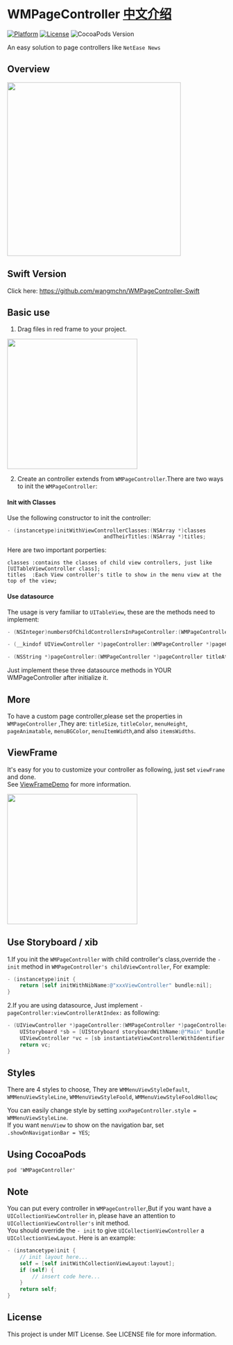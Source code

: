 # WMPageController <a href="https://github.com/wangmchn/WMPageController/blob/master/README_zh-CN.md">中文介绍</a>
[![Platform](http://img.shields.io/badge/platform-iOS-blue.svg?style=flat
)](https://developer.apple.com/iphone/index.action)
[![License](http://img.shields.io/badge/license-MIT-lightgrey.svg?style=flat
)](http://mit-license.org)
![CocoaPods Version](https://img.shields.io/badge/pod-v0.36.4-brightgreen.svg)

An easy solution to page controllers like `NetEase News`
## Overview
<img height="400" src="https://github.com/wangmchn/WMPageController/blob/master/WMPageControllerDemo/Code/WMPageController/ScreenShot/ScreenShot.gif" />
<br>

## Swift Version
Click here: https://github.com/wangmchn/WMPageController-Swift

## Basic use
1. Drag files in red frame to your project.<br>
<img height="300" src="https://github.com/wangmchn/WMPageController/blob/master/WMPageControllerDemo/Code/WMPageController/ScreenShot/guide.png" />

2. Create an controller extends from `WMPageController`.There are two ways to init the `WMPageController`:

#### Init with Classes
Use the following constructor to init the controller:
```objective-c
- (instancetype)initWithViewControllerClasses:(NSArray *)classes 
                               andTheirTitles:(NSArray *)titles;
```
Here are two important porperties:

    classes :contains the classes of child view controllers, just like [UITableViewController class];
    titles  :Each View controller's title to show in the menu view at the top of the view;

#### Use datasource
The usage is very familiar to `UITableView`, these are the methods need to implement:
```objective-c 
- (NSInteger)numbersOfChildControllersInPageController:(WMPageController *)pageController;

- (__kindof UIViewController *)pageController:(WMPageController *)pageController viewControllerAtIndex:(NSInteger)index;

- (NSString *)pageController:(WMPageController *)pageController titleAtIndex:(NSInteger)index;
```
Just implement these three datasource methods in YOUR WMPageController after initialize it.

## More
To have a custom page controller,please set the properties in `WMPageController` ,They are: `titleSize`, `titleColor`, `menuHeight`, `pageAnimatable`, `menuBGColor`, `menuItemWidth`,and also `itemsWidths`.<br>

## ViewFrame 
It's easy for you to customize your controller as following, just set `viewFrame` and done.<br>
See <a href="https://github.com/wangmchn/WMPageController/tree/master/WMPageControllerDemo/ViewFrameDemo">ViewFrameDemo</a> for more information.

<img height="300" src="https://github.com/wangmchn/WMPageController/blob/master/WMPageControllerDemo/Code/WMPageController/ScreenShot/ViewFrameDemo.gif" />

## Use Storyboard / xib
1.If you init the `WMPageController` with child controller's class,override the `-init` method in `WMPageController's childViewController`, For example:
```objective-c
- (instancetype)init {
    return [self initWithNibName:@"xxxViewController" bundle:nil];
}
```
2.If you are using datasource, Just implement `-pageController:viewControllerAtIndex:` as following:
```objective-c
- (UIViewController *)pageController:(WMPageController *)pageController viewControllerAtIndex:(NSInteger)index {
    UIStoryboard *sb = [UIStoryboard storyboardWithName:@"Main" bundle:nil];
    UIViewController *vc = [sb instantiateViewControllerWithIdentifier:@"WMViewController"];
    return vc;
}
```

## Styles
There are 4 styles to choose,  They are `WMMenuViewStyleDefault`, `WMMenuViewStyleLine`, `WMMenuViewStyleFoold`, `WMMenuViewStyleFooldHollow`;<br>

You can easily change style by setting `xxxPageController.style = WMMenuViewStyleLine`.<br>
If you want `menuView` to show on the navigation bar, set `.showOnNavigationBar = YES`;

## Using CocoaPods
    pod 'WMPageController'

## Note
You can put every controller in `WMPageController`,But if you want have a `UICollectionViewController` in, please have an attention to `UICollectionViewController's` init method.<br>
You should override the `- init` to give `UICollectionViewController` a `UICollectionViewLayout`.
Here is an example:
```objective-c
- (instancetype)init {
    // init layout here...
    self = [self initWithCollectionViewLayout:layout];
    if (self) {
        // insert code here...
    }
    return self;
}
```

## License
This project is under MIT License. See LICENSE file for more information.
